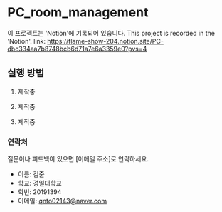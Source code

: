 # PC_room_management

이 프로젝트는 'Notion'에 기록되어 있습니다.
This project is recorded in the 'Notion'.
link: https://flame-show-204.notion.site/PC-dbc334aa7b8748bcb6d71a7e6a3359e0?pvs=4

## 실행 방법

1. 제작중

2. 제작중

3. 제작중

### 연락처

질문이나 피드백이 있으면 [이메일 주소]로 연락하세요.

 - 이름: 김준
 - 학교: 경일대학교
 - 학번: 20191394
 - 이메일: qnto02143@naver.com
